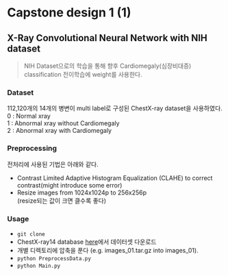 # Capstone design 1 (1)
## X-Ray Convolutional Neural Network with NIH dataset
> NIH Dataset으로의 학습을 통해 향후 Cardiomegaly(심장비대증) classification 전이학습에 weight를 사용한다.



### Dataset

112,120개의 14개의 병변이 multi label로 구성된 ChestX-ray dataset을 사용하였다.   
0 : Normal xray  
1 : Abnormal xray without Cardiomegaly  
2 : Abnormal xray with Cardiomegaly



### Preprocessing
전처리에 사용된 기법은 아래와 같다.
  * Contrast Limited Adaptive Histogram Equalization (CLAHE) to correct contrast(might introduce some error)
  * Resize images from 1024x1024p to 256x256p  
  (resize되는 값이 크면 클수록 좋다)

<!---
[//]: # (![Xray after applying contrast](https://i.imgur.com/Z9aIY77.png))
-->




### Usage
  * ```git clone```
  * ChestX-ray14 database [here](https://nihcc.app.box.com/v/ChestXray-NIHCC/folder/37178474737)에서 데이터셋 다운로드
  * 개별 디렉토리에 압축을 푼다 (e.g. images_01.tar.gz into images_01).
  * ```python PreprocessData.py```
  * ```python Main.py```